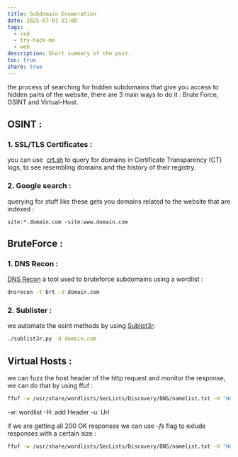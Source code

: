 ```yaml
---
title: Subdomain Enumeration
date: 2025-07-01 01:00
tags:
  - red
  - try-hack-me
  - web
description: Short summary of the post.
toc: true
share: true
---
```


the process of searching for hidden subdomains that give you access to hidden parts of the website, there are 3 main ways to do it : Brute Force, OSINT and Virtual-Host.

## OSINT :
### 1. SSL/TLS Certificates :
you can use  [crt.sh](https://crt.sh/) to query for domains in Certificate Transparency (CT) logs, to see resembling domains and the history of their registry. 

### 2. Google search : 
querying for stuff like these gets you domains related to the website that are indexed : 
```
site:*.domain.com -site:www.domain.com
```

## BruteForce : 
### 1. DNS Recon :
[DNS Recon](https://www.kali.org/tools/dnsrecon/) a tool used to bruteforce subdomains using a wordlist : 
```bash
dnsrecon -t brt -d domain.com
```

### 2. Sublister : 
we automate the osint methods by using [Sublist3r](https://www.kali.org/tools/sublist3r/):  
```bash
./sublist3r.py -d domain.com
```

## Virtual Hosts : 
we can fuzz the host header  of the http request and monitor the response, we can do that by using ffuf :
```bash
ffuf -w /usr/share/wordlists/SecLists/Discovery/DNS/namelist.txt -H "Host: FUZZ.acmeitsupport.thm" -u http://MACHINE_IP
```
-w: wordlist
-H: add Header
-u: Url 

if we are getting all 200 OK responses we can use *-fs* flag to exlude responses with a certain size :
```bash
ffuf -w /usr/share/wordlists/SecLists/Discovery/DNS/namelist.txt -H "Host: FUZZ.acmeitsupport.thm" -u http://MACHINE_IP -fs {size}
```